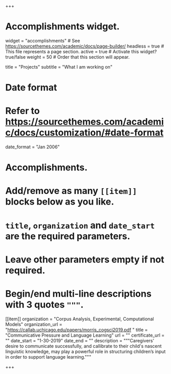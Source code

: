 +++
# Accomplishments widget.
widget = "accomplishments"  # See https://sourcethemes.com/academic/docs/page-builder/
headless = true  # This file represents a page section.
active = true  # Activate this widget? true/false
weight = 50  # Order that this section will appear.

title = "Projects"
subtitle = "What I am working on"

# Date format
#   Refer to https://sourcethemes.com/academic/docs/customization/#date-format
date_format = "Jan 2006"

# Accomplishments.
#   Add/remove as many `[[item]]` blocks below as you like.
#   `title`, `organization` and `date_start` are the required parameters.
#   Leave other parameters empty if not required.
#   Begin/end multi-line descriptions with 3 quotes `"""`.

[[item]]
  organization = "Corpus Analysis, Experimental, Computational Models"
  organization_url = "https://callab.uchicago.edu/papers/morris_cogsci2019.pdf "
  title = "Communicative Pressure and Language Learning"
  url = ""
  certificate_url = ""
  date_start = "1-30-2019"
  date_end = ""
  description = """Caregivers’ desire to communicate successfully, and callibrate to their child's nascent linguistic knowledge, may play a powerful role in structuring children’s input in order to support language learning."""

+++
